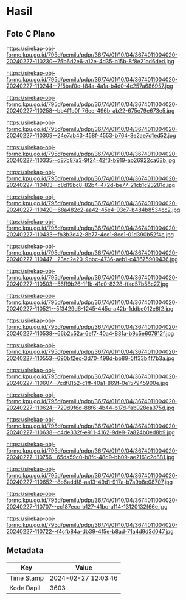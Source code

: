 # Hasil

## Foto C Plano

https://sirekap-obj-formc.kpu.go.id/795d/pemilu/pdpr/36/74/01/10/04/3674011004020-20240227-110230--75b6d2e6-a12e-4d35-b15b-8f8e21ad6ded.jpg

https://sirekap-obj-formc.kpu.go.id/795d/pemilu/pdpr/36/74/01/10/04/3674011004020-20240227-110244--7f5baf0e-f84a-4a1a-b4d0-4c257a686957.jpg

https://sirekap-obj-formc.kpu.go.id/795d/pemilu/pdpr/36/74/01/10/04/3674011004020-20240227-110258--bb4f1b0f-76ee-496b-ab22-675e79e673e5.jpg

https://sirekap-obj-formc.kpu.go.id/795d/pemilu/pdpr/36/74/01/10/04/3674011004020-20240227-110309--24e7ab43-458f-4553-b764-3e2ae7d1ed52.jpg

https://sirekap-obj-formc.kpu.go.id/795d/pemilu/pdpr/36/74/01/10/04/3674011004020-20240227-110335--d87c87a3-9f24-42f3-b919-ab26922ca68b.jpg

https://sirekap-obj-formc.kpu.go.id/795d/pemilu/pdpr/36/74/01/10/04/3674011004020-20240227-110403--c8d19bc8-82b4-472d-be77-21cb1c23281d.jpg

https://sirekap-obj-formc.kpu.go.id/795d/pemilu/pdpr/36/74/01/10/04/3674011004020-20240227-110420--68a482c2-aa42-45e4-93c7-b484b8534cc2.jpg

https://sirekap-obj-formc.kpu.go.id/795d/pemilu/pdpr/36/74/01/10/04/3674011004020-20240227-110433--fb3b3d42-8b77-4ce1-8ee1-01d390b52f4c.jpg

https://sirekap-obj-formc.kpu.go.id/795d/pemilu/pdpr/36/74/01/10/04/3674011004020-20240227-110447--23ac2e20-9bbc-4736-aeb1-c43675909436.jpg

https://sirekap-obj-formc.kpu.go.id/795d/pemilu/pdpr/36/74/01/10/04/3674011004020-20240227-110503--56ff9b26-1f1b-41c0-8328-ffad57b58c27.jpg

https://sirekap-obj-formc.kpu.go.id/795d/pemilu/pdpr/36/74/01/10/04/3674011004020-20240227-110521--5f3429d6-1245-445c-a42b-1ddbe012e6f2.jpg

https://sirekap-obj-formc.kpu.go.id/795d/pemilu/pdpr/36/74/01/10/04/3674011004020-20240227-110538--66b2c52a-6ef7-40a4-831a-b9c5e607912f.jpg

https://sirekap-obj-formc.kpu.go.id/795d/pemilu/pdpr/36/74/01/10/04/3674011004020-20240227-110553--690bf2ec-3d70-498d-bb89-5ff33b4f7b3a.jpg

https://sirekap-obj-formc.kpu.go.id/795d/pemilu/pdpr/36/74/01/10/04/3674011004020-20240227-110607--7cdf8152-c1ff-40a1-869f-0e157945900e.jpg

https://sirekap-obj-formc.kpu.go.id/795d/pemilu/pdpr/36/74/01/10/04/3674011004020-20240227-110624--729d9f6d-88f6-4b44-b17d-fab928ea375d.jpg

https://sirekap-obj-formc.kpu.go.id/795d/pemilu/pdpr/36/74/01/10/04/3674011004020-20240227-110638--c4de332f-e911-4162-9de9-7a824b0ed8b9.jpg

https://sirekap-obj-formc.kpu.go.id/795d/pemilu/pdpr/36/74/01/10/04/3674011004020-20240227-110756--65da59c0-b8fc-48d9-bb09-ae2161c2d881.jpg

https://sirekap-obj-formc.kpu.go.id/795d/pemilu/pdpr/36/74/01/10/04/3674011004020-20240227-110652--8b6addf8-aa13-49d1-917a-b7a9b8e08707.jpg

https://sirekap-obj-formc.kpu.go.id/795d/pemilu/pdpr/36/74/01/10/04/3674011004020-20240227-110707--ec187ecc-b127-41bc-a114-13120132f66e.jpg

https://sirekap-obj-formc.kpu.go.id/795d/pemilu/pdpr/36/74/01/10/04/3674011004020-20240227-110722--f4cfb84a-db39-4f5e-b8ad-71a4d9d3d047.jpg


## Metadata

| Key        | Value               |
| ---------- | ------------------- |
| Time Stamp | 2024-02-27 12:03:46 |
| Kode Dapil | 3603                |



